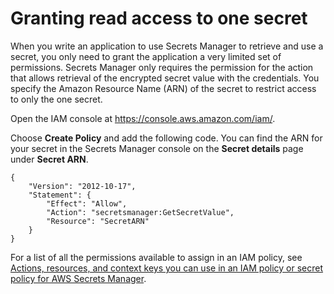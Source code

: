 # Granting read access to one secret<a name="permissions_grant-get-secret-value-to-one-secret"></a>

When you write an application to use Secrets Manager to retrieve and use a secret, you only need to grant the application a very limited set of permissions\. Secrets Manager only requires the permission for the action that allows retrieval of the encrypted secret value with the credentials\. You specify the Amazon Resource Name \(ARN\) of the secret to restrict access to only the one secret\.

Open the IAM console at [https://console\.aws\.amazon\.com/iam/](https://console.aws.amazon.com/iam/)\.

Choose **Create Policy** and add the following code\. You can find the ARN for your secret in the Secrets Manager console on the **Secret details** page under **Secret ARN**\.

```
{
    "Version": "2012-10-17",
    "Statement": {
        "Effect": "Allow",
        "Action": "secretsmanager:GetSecretValue",
        "Resource": "SecretARN"
    }
}
```

For a list of all the permissions available to assign in an IAM policy, see [Actions, resources, and context keys you can use in an IAM policy or secret policy for AWS Secrets Manager](reference_iam-permissions.md)\.